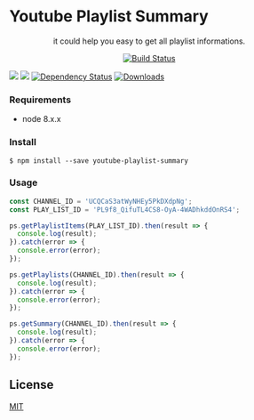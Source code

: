 # Youtube Playlist Summary

<p align="center">
it could help you easy to get all playlist informations.
</p>

<p align="center">
  <a href="http://travis-ci.org/alincode/youtube-playlist-summary"><img src="https://api.travis-ci.org/alincode/youtube-playlist-summary.svg?branch=master" alt="Build Status"></a>
</p>

[![](https://img.shields.io/github/release/alincode/youtube-playlist-summary.svg)](https://github.com/alincode/youtube-playlist-summary/releases)
[![](https://img.shields.io/badge/license-MIT-blue.svg)](LICENSE)
[![Dependency Status](https://img.shields.io/david/alincode/youtube-playlist-summary.svg?style=flat)](https://david-dm.org/alincode/youtube-playlist-summary)
[![Downloads](https://img.shields.io/npm/dt/youtube-playlist-summary.svg)](https://www.npmjs.com/package/youtube-playlist-summary) 


### Requirements

* node 8.x.x
### Install

```
$ npm install --save youtube-playlist-summary
```

### Usage

```js
const CHANNEL_ID = 'UCQCaS3atWyNHEy5PkDXdpNg';
const PLAY_LIST_ID = 'PL9f8_QifuTL4CS8-OyA-4WADhkddOnRS4';

ps.getPlaylistItems(PLAY_LIST_ID).then(result => {
  console.log(result);
}).catch(error => {
  console.error(error);
});

ps.getPlaylists(CHANNEL_ID).then(result => {
  console.log(result);
}).catch(error => {
  console.error(error);
});

ps.getSummary(CHANNEL_ID).then(result => {
  console.log(result);
}).catch(error => {
  console.error(error);
});
```

## License

[MIT](LICENSE)